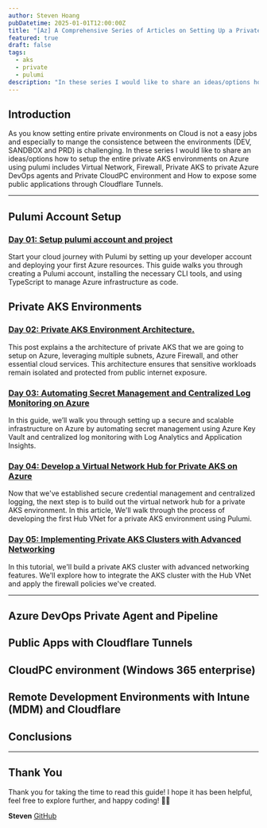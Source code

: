 ```yaml
---
author: Steven Hoang
pubDatetime: 2025-01-01T12:00:00Z
title: "[Az] A Comprehensive Series of Articles on Setting Up a Private AKS Environment on Azure with Pulumi"
featured: true
draft: false
tags:
  - aks
  - private
  - pulumi
description: "In these series I would like to share an ideas/options how to setup the entire private AKS environments on Azure using pulumi includes Virtual Network, Firewall, Private AKS to private Azure DevOps agents and Private CloudPC environment and How to expose some public applications through Cloudflare Tunnels."
---
```


## Introduction

As you know setting entire private environments on Cloud is not a easy jobs and especially to mange the consistence between the environments (DEV, SANDBOX and PRD) is challenging.
In these series I would like to share an ideas/options how to setup the entire private AKS environments on Azure using pulumi includes Virtual Network, Firewall, Private AKS to private Azure DevOps agents
and Private CloudPC environment and How to expose some public applications through Cloudflare Tunnels.

---

## Pulumi Account Setup

### [Day 01: Setup pulumi account and project](/posts/az-01-pulumi-setup-developer-account)

Start your cloud journey with Pulumi by setting up your developer account and deploying your first Azure resources.
This guide walks you through creating a Pulumi account, installing the necessary CLI tools, and using TypeScript to manage Azure infrastructure as code.

## Private AKS Environments

### [Day 02: Private AKS Environment Architecture.](/posts/az-02-pulumi-private-ask-env-architecture)

This post explains a the architecture of private AKS that we are going to setup on Azure, leveraging multiple subnets, Azure Firewall, and other essential cloud services.
This architecture ensures that sensitive workloads remain isolated and protected from public internet exposure.

### [Day 03: Automating Secret Management and Centralized Log Monitoring on Azure](/posts/az-03-pulumi-private-ask-credential-log-management)

In this guide, we’ll walk you through setting up a secure and scalable infrastructure on Azure by automating secret management using Azure Key Vault and centralized log monitoring with Log Analytics and Application Insights.

### [Day 04: Develop a Virtual Network Hub for Private AKS on Azure](/posts/az-04-pulumi-private-aks-hub-vnet-development)

Now that we've established secure credential management and centralized logging, the next step is to build out the virtual network hub for a private AKS environment.
In this article, We'll walk through the process of developing the first Hub VNet for a private AKS environment using Pulumi.

### [Day 05: Implementing Private AKS Clusters with Advanced Networking](/posts/az-05-pulumi-private-aks-cluster-env)

In this tutorial, we'll build a private AKS cluster with advanced networking features.
We'll explore how to integrate the AKS cluster with the Hub VNet and apply the firewall policies we've created.

---

## Azure DevOps Private Agent and Pipeline

## Public Apps with Cloudflare Tunnels

## CloudPC environment (Windows 365 enterprise)

## Remote Development Environments with Intune (MDM) and Cloudflare

## Conclusions

---

## Thank You

Thank you for taking the time to read this guide! I hope it has been helpful, feel free to explore further, and happy coding! 🌟✨

**Steven**
[GitHub](<[https://github.com/baoduy](https://github.com/baoduy)>)
